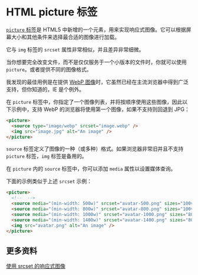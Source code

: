 # HTML picture 标签

[`picture` 标签](https://developer.mozilla.org/zh-CN/docs/Web/HTML/Element/picture)是 HTML5 中新增的一个元素，用来实现响应式图像。它可以根据屏幕大小和其他条件来选择最合适的图像进行加载。

它与 `img` 标签的 `srcset` 属性非常相似，并且差异非常细微。

当你想要完全改变文件，而不是仅仅服务于一个小版本的文件时，你就可以使用 `picture`。或者提供不同的图像格式。

我发现的最佳用例是在提供 [WebP 图像](https://github.com/lio-zero/blog/blob/main/WTF/WebP%20%E5%9B%BE%E5%83%8F%E6%A0%BC%E5%BC%8F.md)时，它虽然已经在主流浏览器中得到广泛支持，但你知道的，IE 是个例外。

在 `picture` 标签中，你指定了一个图像列表，并将按顺序使用这些图像，因此以下示例中，支持 WebP 的浏览器将使用第一个图像，如果不支持则回退到 JPG：

```html
<picture>
  <source type="image/webp" srcset="image.webp" />
  <img src="image.jpg" alt="An image" />
</picture>
```

`source` 标签定义了图像的一种（或多种）格式。如果浏览器非常旧并且不支持 `picture` 标签，`img` 标签是备用的。

在 `picture` 内的 `source` 标签中，你可以添加 `media` 属性以设置媒体查询。

下面的示例类似于上述 `srcset` 示例：

```html
<picture>
  <!--  -->
  <source media="(min-width: 500w)" srcset="avatar-500.png" sizes="100vw" />
  <source media="(min-width: 800w)" srcset="avatar-800.png" sizes="100vw" />
  <source media="(min-width: 1000w)" srcset="avatar-1000.png" sizes="800px" />
  <source media="(min-width: 1400w)" srcset="avatar-1400.png" sizes="800px" />
  <img src="avatar.png" alt="An image" />
</picture>
```

## 更多资料

[使用 srcset 的响应式图像](https://github.com/lio-zero/blog/blob/main/HTML/%E4%BD%BF%E7%94%A8%20srcset%20%E7%9A%84%E5%93%8D%E5%BA%94%E5%BC%8F%E5%9B%BE%E5%83%8F.md)
